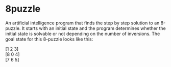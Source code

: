 # 8puzzle
An artificial intelligence program that finds the step by step solution to an 8-puzzle. It starts with an initial state and the program determines whether the initial state is solvable or not depending on the number of inversions. The goal state for this 8-puzzle looks like this:

[1 2 3]  
[8 0 4]  
[7 6 5]  
